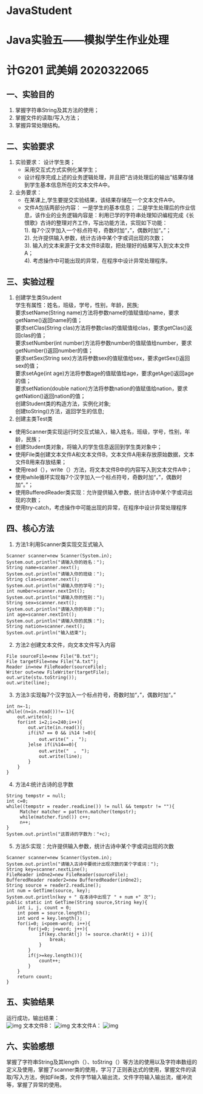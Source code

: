 # JavaStudent
# Java实验五——模拟学生作业处理
# 计G201 武美娟 2020322065

## 一、实验目的
1. 掌握字符串String及其方法的使用； 
2. 掌握文件的读取/写入方法；
3. 掌握异常处理结构。
## 二、实验要求
1. 实验要求：
   设计学生类；  
   * 采用交互式方式实例化某学生；
   * 设计程序完成上述的业务逻辑处理，并且把“古诗处理后的输出”结果存储到学生基本信息所在的文本文件A中。
2. 业务要求：
   * 在某课上,学生要提交实验结果，该结果存储在一个文本文件A中。
   * 文件A包括两部分内容：
       一是学生的基本信息；
       二是学生处理后的作业信息，该作业的业务逻辑内容是：利用已学的字符串处理知识编程完成《长恨歌》古诗的整理对齐工作，写出功能方法，实现如下功能：  
          1). 每7个汉字加入一个标点符号，奇数时加“，”，偶数时加“。”；  
          2). 允许提供输入参数，统计古诗中某个字或词出现的次数；  
          3). 输入的文本来源于文本文件B读取，把处理好的结果写入到文本文件A；  
          4). 考虑操作中可能出现的异常，在程序中设计异常处理程序。 

## 三、实验过程
1. 创建学生类Student  
   学生有属性：姓名，班级，学号，性别，年龄，民族;     
   要求setName(String name)方法将参数name的值赋值给name，要求getName()返回name的值；  
   要求setClas(String clas)方法将参数clas的值赋值给clas，要求getClas()返回clas的值；  
   要求setNumber(int number)方法将参数number的值赋值给number，要求getNumber()返回number的值；    
   要求setSex(String sex)方法将参数sex的值赋值给sex，要求getSex()返回sex的值；   
   要求setAge(int age)方法将参数age的值赋值给age，要求getAge()返回age的值；    
   要求setNation(double nation)方法将参数nation的值赋值给nation，要求getNation()返回nation的值；     
   创建Student类的构造方法，实例化对象;      
   创建toString()方法，返回学生的信息;    
2. 创建主类Test类
  * 使用Scanner类实现运行时交互式输入，输入姓名，班级，学号，性别，年龄，民族；
  * 创建Student类对象，将输入的学生信息返回到学生类对象中；
  * 使用File类创建文本文件A和文本文件B，文本文件A用来存放原始数据，文本文件B用来存放结果；
  * 使用read（），write（）方法，将文本文件B中的内容写入到文本文件A中；
  * 使用while循环实现每7个汉字加入一个标点符号，奇数时加“，”，偶数时加“。”；
  * 使用BufferedReader类实现：允许提供输入参数，统计古诗中某个字或词出现的次数；
  * 使用try-catch，考虑操作中可能出现的异常，在程序中设计异常处理程序
## 四、核心方法
1. 方法1:利用Scanner类实现交互式输入
```
Scanner scanner=new Scanner(System.in);
System.out.println("请输入你的姓名：");
String name=scanner.next();
System.out.println("请输入你的班级：");
String clas=scanner.next();
System.out.println("请输入你的学号：");
int number=scanner.nextInt();
System.out.println("请输入你的性别：");
String sex=scanner.next();
System.out.println("请输入你的年龄：");
int age=scanner.nextInt();
System.out.println("请输入你的民族：");
String nation=scanner.next();
System.out.println("输入结束");
```
2. 方法2:创建文本文件，向文本文件写入内容
```
File sourceFile=new File("B.txt");
File targetFile=new File("A.txt");
Reader in=new FileReader(sourceFile);
Writer out=new FileWriter(targetFile);
out.write(stu.toString());
out.write(line);
```
3. 方法3:实现每7个汉字加入一个标点符号，奇数时加“，”，偶数时加“。”
```
int n=-1;
while((n=in.read())!=-1){ 			
	out.write(n);
	for(int i=2;i<=240;i++){				
		out.write(in.read());
		if(i%7 == 0 && i%14 !=0){
			out.write(" ， ");				
		}else if(i%14==0){
			out.write("  。 ");
			out.write(line);
		}
	}
}
 ```
4. 方法4:统计古诗的总字数
```
String tempstr = null;
int c=0;
while((tempstr = reader.readLine()) != null && tempstr != ""){
	 Matcher matcher = pattern.matcher(tempstr);
	 while(matcher.find()) c++;
	 n++;
}	
System.out.println("这首诗的字数为："+c);
 ```
5. 方法5:实现：允许提供输入参数，统计古诗中某个字或词出现的次数
```
Scanner scanner=new Scanner(System.in);
System.out.println("请输入古诗中要统计出现次数的某个字或词：");
String key=scanner.nextLine();
FileReader inOne2=new FileReader(sourceFile);
BufferedReader reader2=new BufferedReader(inOne2);
String source = reader2.readLine();			
int num = GetTime(source, key);				
System.out.println(key + " 在本诗中出现了 " + num +" 次");
public static int GetTime(String source,String key){
	int i, j, count = 0;
	int poem = source.length(); 
	int word = key.length(); 
	for(i=0; i<poem-word; i++){
		for(j=0; j<word; j++){ 
			if(key.charAt(j) != source.charAt(j + i)){
				break;
			}
		}
		if(j>=key.length()){
			count++;
		}
	}
	return count;
}
```
## 五、实验结果
  运行成功，输出结果：    
  ![img](https://p.qlogo.cn/qqmail_head/PiajxSqBRaEKWNg0BcGz3pTg6yE2DqrvMSicB3Xa7tCDfK9fAZ15XHdjgHpcCgxNiczxqdygw9H6kM/0)
  文本文件B：
  ![img](https://p.qlogo.cn/qqmail_head/TUEqibv7an4p8NMmO6ASG2Dcj3dWKSqibCA48gfKBGKHSbM9gvxxGFwolJTyQRicjK9/0)
  文本文件A：
  ![img](https://p.qlogo.cn/qqmail_head/TUEqibv7an4p8NMmO6ASG2Dcj3dWKSqibCA48gfKBGKHQqSTCehUMOKmG54yZ3g8Gm/0)
## 六、实验感想
  掌握了字符串String及其length（）、toString（）等方法的使用以及字符串数组的定义及使用，掌握了scanner类的使用，学习了正则表达式的使用，掌握文件的读取/写入方法，例如File类，文件字节输入输出流，文件字符输入输出流，缓冲流等，掌握了异常的使用。
